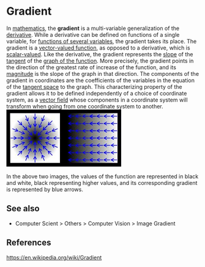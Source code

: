 # Gradient

In [mathematics](https://en.wikipedia.org/wiki/Mathematics), the **gradient** is a multi-variable generalization of the [derivative](https://en.wikipedia.org/wiki/Derivative). While a derivative can be defined on functions of a single variable, for [functions of several variables](https://en.wikipedia.org/wiki/Function_of_several_variables), the gradient takes its place. The gradient is a [vector-valued function](https://en.wikipedia.org/wiki/Vector-valued_function), as opposed to a derivative, which is [scalar-valued](https://en.wikipedia.org/wiki/Scalar-valued_function).
Like the derivative, the gradient represents the [slope](https://en.wikipedia.org/wiki/Slope) of the [tangent](https://en.wikipedia.org/wiki/Tangent) of the [graph of the function](https://en.wikipedia.org/wiki/Graph_of_a_function). More precisely, the gradient points in the direction of the greatest rate of increase of the function, and its [magnitude](https://en.wikipedia.org/wiki/Magnitude_(mathematics)) is the slope of the graph in that direction. The components of the gradient in coordinates are the coefficients of the variables in the equation of the [tangent space](https://en.wikipedia.org/wiki/Tangent_space) to the graph. This characterizing property of the gradient allows it to be defined independently of a choice of coordinate system, as a [vector field](https://en.wikipedia.org/wiki/Vector_field) whose components in a coordinate system will transform when going from one coordinate system to another.
![image](../../media/Gradient-image1.jpg)

In the above two images, the values of the function are represented in black and white, black representing higher values, and its corresponding gradient is represented by blue arrows.

## See also

- Computer Scient > Others > Computer Vision > Image Gradient

## References

<https://en.wikipedia.org/wiki/Gradient>
